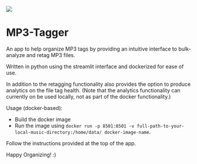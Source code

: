 <image src="https://github.com/walkenho/mp3-tagger/blob/main/cover.png">

# MP3-Tagger

An app to help organize MP3 tags by providing an intuitive interface to bulk-analyze and retag MP3 files.

Written in python using the streamlit interface and dockerized for ease of use.

In addition to the retagging functionality also provides the option to produce analytics on the file tag health.
(Note that the analytics functionality can currently on be used locally, not as part of the docker functionality.)

Usage (docker-based):
* Build the docker image 
* Run the image using `docker run -p 8501:8501 -v full-path-to-your-local-music-directory:/home/data/ docker-image-name`.

Follow the instructions provided at the top of the app. 

Happy Organizing! :) 
